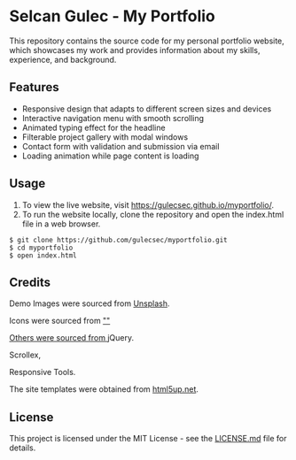 <!DOCTYPE html>
<html>
<head>

</head>
<body>
  <h1>Selcan Gulec - My Portfolio</h1>
  <p>This repository contains the source code for my personal portfolio website, which showcases my work and provides information about my skills, experience, and background.</p>
  
  <h2>Features</h2>
<ul>
  <li>Responsive design that adapts to different screen sizes and devices</li>
  <li>Interactive navigation menu with smooth scrolling</li>
  <li>Animated typing effect for the headline</li>
  <li>Filterable project gallery with modal windows</li>
  <li>Contact form with validation and submission via email</li>
  <li>Loading animation while page content is loading</li>
</ul>

  <h2>Usage</h2>
<ol>
  <li>To view the live website, visit <a href="https://gulecsec.github.io/myportfolio/">https://gulecsec.github.io/myportfolio/</a>.</li>
  <li>To run the website locally, clone the repository and open the index.html file in a web browser.</li>
</ol>
  
  <pre><code>$ git clone https://github.com/gulecsec/myportfolio.git
$ cd myportfolio
$ open index.html
</code></pre>

  <h2>Credits</h2>
<p>Demo Images were sourced from <a href="unsplash.com">Unsplash</a>.</p>
<p>Icons were sourced from <a href="fontawesome.io"</a>""</p>
<p>Others were sourced from <a href="jquery.com"></a>jQuery.</p>
  <p><a href="github.com/ajlkn/jquery.scrollex"></a>Scrollex,</p>
  <p><a href="github.com/ajlkn/responsive-tools"></a>Responsive Tools.</p>
<p>The site templates were obtained from <a href="https://html5up.net/">html5up.net</a>. </p>

  
  <h2>License</h2>
<p>This project is licensed under the MIT License - see the <a href="LICENSE.md">LICENSE.md</a> file for details.</p>
  
</body>
</html>



